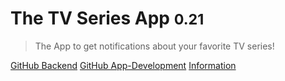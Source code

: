 <!-- ![](yes.png) -->

# The TV Series App <small>0.21</small>

> The App to get notifications about your favorite TV series!


[GitHub Backend](https://github.com/AyyKamp/tvdb-rest)
[GitHub App-Development](https://github.com/TVSeriesApp/TheTVSeriesApp)
[Information](#Info)

<!-- ![](https://media.discordapp.net/attachments/410171118310391808/410550886096568331/unknown.png) -->
